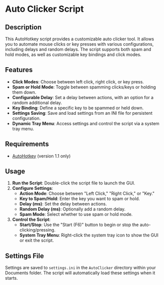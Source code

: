 ﻿# Auto Clicker Script

## Description

This AutoHotkey script provides a customizable auto clicker tool. It allows you to automate mouse clicks or key presses with various configurations, including delays and random delays. The script supports both spam and hold modes, as well as customizable key bindings and click modes.

## Features

- **Click Modes**: Choose between left click, right click, or key press.
- **Spam or Hold Mode**: Toggle between spamming clicks/keys or holding them down.
- **Configurable Delay**: Set a delay between actions, with an option for a random additional delay.
- **Key Binding**: Define a specific key to be spammed or held down.
- **Settings Saving**: Save and load settings from an INI file for persistent configuration.
- **Dynamic Tray Menu**: Access settings and control the script via a system tray menu.

## Requirements

- [AutoHotkey](https://www.autohotkey.com/) (version 1.1 only)

## Usage

1. **Run the Script**: Double-click the script file to launch the GUI.
2. **Configure Settings**:
   - **Action Mode**: Choose between "Left Click," "Right Click," or "Key."
   - **Key to Spam/Hold**: Enter the key you want to spam or hold.
   - **Delay (ms)**: Set the delay between actions.
   - **Random Delay (ms)**: Optionally add a random delay.
   - **Spam Mode**: Select whether to use spam or hold mode.
3. **Control the Script**:
   - **Start/Stop**: Use the "Start (F6)" button to begin or stop the auto-clicking/pressing.
   - **System Tray Menu**: Right-click the system tray icon to show the GUI or exit the script.

## Settings File

Settings are saved to `settings.ini` in the `AutoClicker` directory within your Documents folder. The script will automatically load these settings when it starts.
